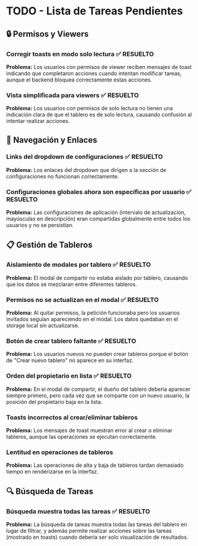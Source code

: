 
# TODO - Lista de Tareas Pendientes

## 🔒 Permisos y Viewers

### Corregir toasts en modo solo lectura ✅ RESUELTO
**Problema:** Los usuarios con permisos de viewer reciben mensajes de toast indicando que completaron acciones cuando intentan modificar tareas, aunque el backend bloquea correctamente estas acciones.

### Vista simplificada para viewers ✅ RESUELTO
**Problema:** Los usuarios con permisos de solo lectura no tienen una indicación clara de que el tablero es de solo lectura, causando confusión al intentar realizar acciones.

## 🔗 Navegación y Enlaces

### Links del dropdown de configuraciones ✅ RESUELTO
**Problema:** Los enlaces del dropdown que dirigen a la sección de configuraciones no funcionan correctamente.

### Configuraciones globales ahora son específicas por usuario ✅ RESUELTO
**Problema:** Las configuraciones de aplicación (intervalo de actualización, mayúsculas en descripción) eran compartidas globalmente entre todos los usuarios y no se persistían.

## 📋 Gestión de Tableros

### Aislamiento de modales por tablero ✅ RESUELTO
**Problema:** El modal de compartir no estaba aislado por tablero, causando que los datos se mezclaran entre diferentes tableros.

### Permisos no se actualizan en el modal ✅ RESUELTO
**Problema:** Al quitar permisos, la petición funcionaba pero los usuarios invitados seguían apareciendo en el modal. Los datos quedaban en el storage local sin actualizarse.

### Botón de crear tablero faltante ✅ RESUELTO
**Problema:** Los usuarios nuevos no pueden crear tableros porque el botón de "Crear nuevo tablero" no aparece en su interfaz.

### Orden del propietario en lista ✅ RESUELTO
**Problema:** En el modal de compartir, el dueño del tablero debería aparecer siempre primero, pero cada vez que se comparte con un nuevo usuario, la posición del propietario baja en la lista.

### Toasts incorrectos al crear/eliminar tableros
**Problema:** Los mensajes de toast muestran error al crear o eliminar tableros, aunque las operaciones se ejecutan correctamente.

### Lentitud en operaciones de tableros
**Problema:** Las operaciones de alta y baja de tableros tardan demasiado tiempo en renderizarse en la interfaz.

## 🔍 Búsqueda de Tareas

### Búsqueda muestra todas las tareas ✅ RESUELTO
**Problema:** La búsqueda de tareas muestra todas las tareas del tablero en lugar de filtrar, y además permite realizar acciones sobre las tareas (mostrado en toasts) cuando debería ser solo visualización de resultados.
